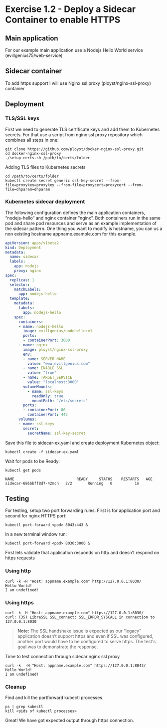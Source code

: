 # Exercise 1.2 - Deploy a Sidecar Container to enable HTTPS

## Main application
For our example main application use a Nodejs Hello World service (evillgenius75/web-service)
## Sidecar container 
To add https support I will use Nginx ssl proxy (ployst/nginx-ssl-proxy) container
## Deployment
### TLS/SSL keys
First we need to generate TLS certificate keys and add them to Kubernetes secrets. For that use a script from nginx ssl proxy repository which combines all steps in one:
```console
git clone https://github.com/ployst/docker-nginx-ssl-proxy.git
cd docker-nginx-ssl-proxy
./setup-certs.sh /path/to/certs/folder
```

Adding TLS files to Kubernetes secrets

```console
cd /path/to/certs/folder
kubectl create secret generic ssl-key-secret --from-file=proxykey=proxykey --from-file=proxycert=proxycert --from-file=dhparam=dhparam
```

### Kubernetes sidecar deployment
The following configuration defines the main application containers, “nodejs-hello” and nginx container “nginx”. Both containers run in the same pod and share pod resources and serve as an example implementation of the sidecar pattern. One thing you want to modify is hostname, you can us a non existing hostname appname.example.com for this example.

```yaml
apiVersion: apps/v1beta2
kind: Deployment
metadata:
  name: sidecar
  labels:
    app: nodejs
    proxy: nginx
spec:
  replicas: 1
  selector:
    matchLabels:
      app: nodejs-hello
  template:
    metadata:
      labels:
        app: nodejs-hello
    spec:
      containers:
      - name: nodejs-hello
        image: evillgenius/nodehello:v1
        ports:
        - containerPort: 3000
      - name: nginx
        image: ployst/nginx-ssl-proxy
        env:
        - name: SERVER_NAME
          value: "www.evillgenius.com"
        - name: ENABLE_SSL
          value: "true"
        - name: TARGET_SERVICE
          value: "localhost:3000"
        volumeMounts:
          - name: ssl-keys
            readOnly: true
            mountPath: "/etc/secrets"          
        ports:
        - containerPort: 80
          containerPort: 443
      volumes:
      - name: ssl-keys
        secret:
          secretName: ssl-key-secret
```


Save this file to sidecar-ex.yaml and create deployment Kubernetes object:

```console
kubectl create -f sidecar-ex.yaml
```

Wait for pods to be Ready:
```console
kubectl get pods

NAME                            READY     STATUS    RESTARTS   AGE
sidecar-686bbff8d7-42mcn   2/2       Running   0          1m
```
## Testing
For testing, setup two port forwarding rules. First is for application port and second for nginx HTTPS port:

```console
kubectl port-forward <pod> 8043:443 &
```

In a new terminal window run:
```console
kubectl port-forward <pod> 8030:3000 &
```

First lets validate that application responds on http and doesn’t respond on https requests


### Using http
```console
curl -k -H "Host: appname.example.com" http://127.0.0.1:8030/ 
Hello World! 
I am undefined!
```
### Using https
```console
curl -k -H "Host: appname.example.com" https://127.0.0.1:8030/ 
curl: (35) LibreSSL SSL_connect: SSL_ERROR_SYSCALL in connection to 127.0.0.1:8030
```

>**Note:** The SSL handshake issue is expected as our “legacy” application doesn’t support https and even if SSL was configured, another port would have to be configured to serve https. The test's goal was to demonstrate the response.

Time to test connection through sidecar nginx ssl proxy

```console
curl -k  -H "Host: appname.example.com" https://127.0.0.1:8043/
Hello World!
I am undefined!
```

### Cleanup
Find and kill the portforward kubectl processes.
```console
ps | grep kubectl
kill <pids of kubectl processes>
```
Great! We have got expected output through https connection.


